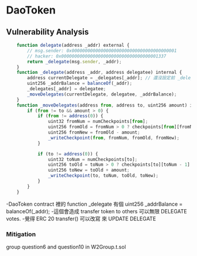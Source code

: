 # DaoToken

## Vulnerability Analysis

```js
    function delegate(address _addr) external {
        // msg.sender: 0x0000000000000000000000000000000000000001
        // hacker: 0x0000000000000000000000000000000000001337
        return _delegate(msg.sender, _addr);
    }
    function _delegate(address _addr, address delegatee) internal {
        address currentDelegate = _delegates[_addr]; // 還沒設定前 _delegates[_addr] 還是空 所以回傳遞只會是 0x0000000000000000000000000000000000000000
        uint256 _addrBalance = balanceOf(_addr);
        _delegates[_addr] = delegatee;
        _moveDelegates(currentDelegate, delegatee, _addrBalance);
    }
    function _moveDelegates(address from, address to, uint256 amount) internal {
        if (from != to && amount > 0) {
            if (from != address(0)) {
                uint32 fromNum = numCheckpoints[from];
                uint256 fromOld = fromNum > 0 ? checkpoints[from][fromNum - 1].votes : 0;
                uint256 fromNew = fromOld - amount;
                _writeCheckpoint(from, fromNum, fromOld, fromNew);
            }

            if (to != address(0)) {
                uint32 toNum = numCheckpoints[to];
                uint256 toOld = toNum > 0 ? checkpoints[to][toNum - 1].votes : 0;
                uint256 toNew = toOld + amount;
                _writeCheckpoint(to, toNum, toOld, toNew);
            }
        }
    }
```

-DaoToken contract 裡的 function \_delegate 有個 uint256 \_addrBalance = balanceOf(\_addr); -這個會造成 transfer token to others 可以無限 DELEGATE votes. -覺得 ERC 20 transfer() 可以改寫 來 UPDATE DELEGATE

### Mitigation

group question6 and question10 in W2Group.t.sol
